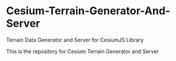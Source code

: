 # Cesium-Terrain-Generator-And-Server
Terrain Data Generator and Server for CesiumJS Library

This is the repository for Cesium Terrain Generator and Server
